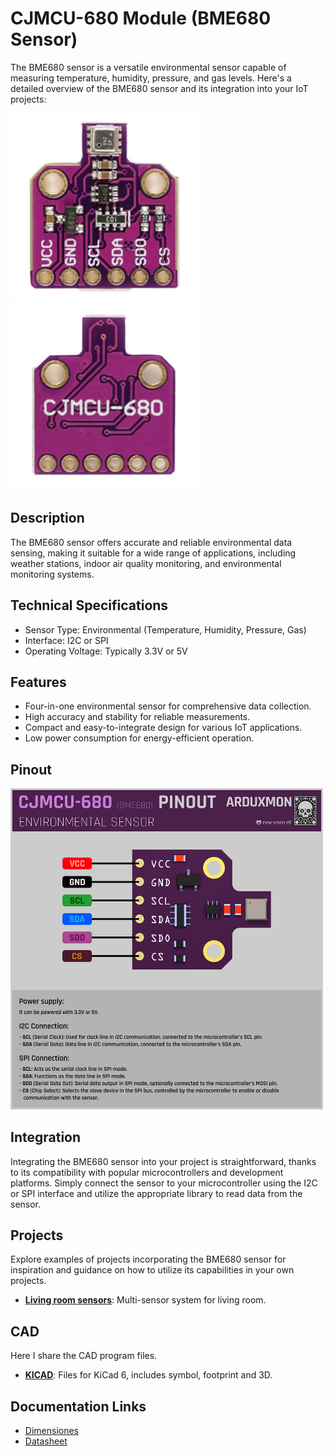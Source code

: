 # CJMCU-680 Module (BME680 Sensor)

The BME680 sensor is a versatile environmental sensor capable of measuring temperature, humidity, pressure, and gas levels. Here's a detailed overview of the BME680 sensor and its integration into your IoT projects:


[<img src="pictures/CJMCU-680-front.jpg" width="300" alt="Front"/>](pictures/CJMCU-680-front.jpg)
[<img src="pictures/CJMCU-680-back.jpg" width="300" alt="Back"/>](pictures/CJMCU-680-back.jpg)

## Description
  The BME680 sensor offers accurate and reliable environmental data sensing, making it suitable for a wide range of applications, including weather stations, indoor air quality monitoring, and environmental monitoring systems.

## Technical Specifications
  - Sensor Type: Environmental (Temperature, Humidity, Pressure, Gas)
  - Interface: I2C or SPI
  - Operating Voltage: Typically 3.3V or 5V

## Features
  - Four-in-one environmental sensor for comprehensive data collection.
  - High accuracy and stability for reliable measurements.
  - Compact and easy-to-integrate design for various IoT applications.
  - Low power consumption for energy-efficient operation.


## Pinout
[<img src="schemas/BME680-Pinout.png" width="500" alt="Pinout"/>](schemas/BME680-Pinout.png)

## Integration
  Integrating the BME680 sensor into your project is straightforward, thanks to its compatibility with popular microcontrollers and development platforms. Simply connect the sensor to your microcontroller using the I2C or SPI interface and utilize the appropriate library to read data from the sensor.

## Projects
  Explore examples of projects incorporating the BME680 sensor for inspiration and guidance on how to utilize its capabilities in your own projects.

- [**Living room sensors**](../../../../Projects/Living%20room%20sensors/README.md): Multi-sensor system for living room.

## CAD
Here I share the CAD program files.
- [**KICAD**](cad/KICAD-CJMCU-680.zip): Files for KiCad 6, includes symbol, footprint and 3D.


## Documentation Links

- [Dimensiones](schemas/dimensiones-BME680.jpg)
- [Datasheet](pdf/BME680.pdf)
